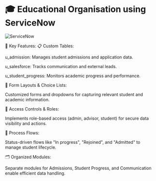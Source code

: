 # 🎓 Educational Organisation using ServiceNow
![ServiceNow](https://github.com/user-attachments/assets/647c56da-3403-4aaf-92ee-02c433fe0583)

🔑 Key Features:
📋 Custom Tables:

u_admission: Manages student admissions and application data.

u_salesforce: Tracks communication and external leads.

u_student_progress: Monitors academic progress and performance.

🧾 Form Layouts & Choice Lists:

Customized forms and dropdowns for capturing relevant student and academic information.

🔐 Access Controls & Roles:

Implements role-based access (admin, advisor, student) for secure data visibility and actions.

🔄 Process Flows:

Status-driven flows like "In progress", "Rejoined", and "Admitted" to manage student lifecycle.


🗂️ Organized Modules:

Separate modules for Admissions, Student Progress, and Communication enable efficient data handling.
